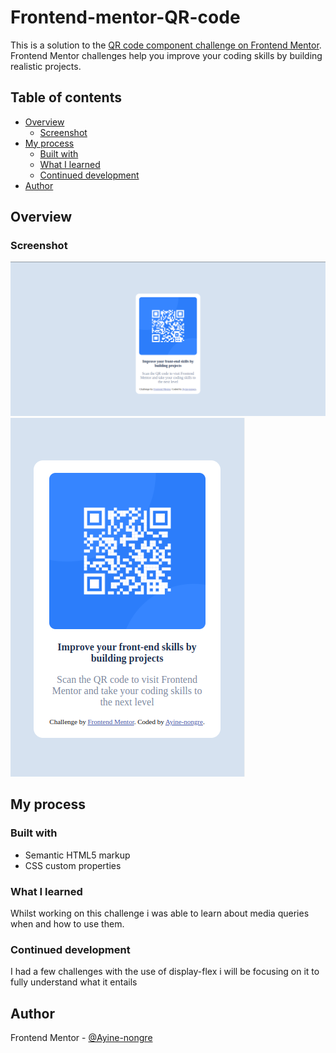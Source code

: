 # Frontend-mentor-QR-code
This is a solution to the [QR code component challenge on Frontend Mentor](https://www.frontendmentor.io/challenges/qr-code-component-iux_sIO_H). Frontend Mentor challenges help you improve your coding skills by building realistic projects. 

## Table of contents

- [Overview](#overview)
  - [Screenshot](#screenshot)
- [My process](#my-process)
  - [Built with](#built-with)
  - [What I learned](#what-i-learned)
  - [Continued development](#continued-development)
- [Author](#author)

## Overview

### Screenshot

![Desktop view](https://github.com/Ayine-nongre/Frontend-mentor-QR-code/blob/main/screenshots/Screenshot%20from%202022-09-28%2011-40-58.png)
![Mobile view](https://github.com/Ayine-nongre/Frontend-mentor-QR-code/blob/main/screenshots/Screenshot%20from%202022-09-28%2011-42-00.png)

## My process

### Built with

- Semantic HTML5 markup
- CSS custom properties

### What I learned

Whilst working on this challenge i was able to learn about media queries when and how to use them.

### Continued development

I had a few challenges with the use of display-flex i will be focusing on it to fully understand what it entails

## Author

Frontend Mentor - [@Ayine-nongre](https://www.frontendmentor.io/profile/Ayine-nongre)
